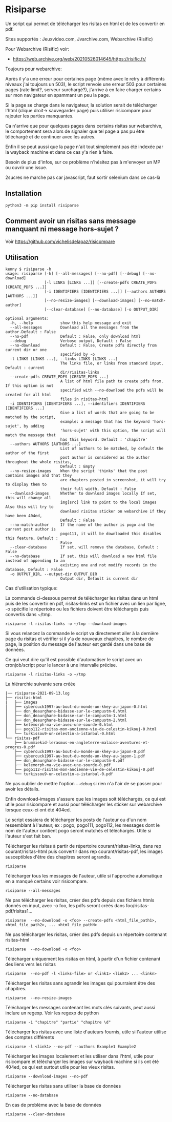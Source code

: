# Risiparse

Un script qui permet de télécharger les risitas en html et de les convertir en pdf.

Sites supportés : Jeuxvideo.com, Jvarchive.com, Webarchive (Risific)

Pour Webarchive (Risific) voir:

- https://web.archive.org/web/20210526014645/https://risific.fr/

Toujours pour webarchive:

Après il y'a une erreur pour certaines page (même avec le retry à différents niveaux j'ai toujours un 503),
le script renvoie une erreur 503 pour certaines pages (rate limit?, serveur surchargé?), j'arrive à 
en faire charger certains sur mon navigateur en spammant un peu la page.

Si la page se charge dans le navigateur, la solution serait de télécharger l'html (clique droit-> sauvegarder page)
puis utiliser risicompare pour rajouter les parties manquantes.

Ca n'arrive que pour quelques pages dans certains risitas sur webarchive, le comportement sera alors de
signaler que tel page a pas pu être téléchargé et de continuer avec les autres.

Enfin il se peut aussi que la page n'ait tout simplement pas été indexée par la wayback machine et dans ce
cas y'a rien à faire.

Besoin de plus d'infos, sur ce problème n'hésitez pas à m'envoyer un MP ou ouvrir une issue.

2sucres ne marche pas car javascript, faut sortir selenium dans ce cas-là

## Installation

```
python3 -m pip install risiparse
```

## Comment avoir un risitas sans message manquant ni message hors-sujet ?

Voir https://github.com/vichelisdelapaz/risicompare

## Utilisation

```
kenny $ risiparse -h
usage: risiparse [-h] [--all-messages] [--no-pdf] [--debug] [--no-download]
                 [-l LINKS [LINKS ...]] [--create-pdfs CREATE_PDFS [CREATE_PDFS ...]]
                 [-i IDENTIFIERS [IDENTIFIERS ...]] [--authors AUTHORS [AUTHORS ...]]
                 [--no-resize-images] [--download-images] [--no-match-author]
                 [--clear-database] [--no-database] [-o OUTPUT_DIR]

optional arguments:
  -h, --help            show this help message and exit
  --all-messages        Download all the messages from the author.Default : False
  --no-pdf              Default : False, only download html
  --debug               Verbose output, Default : False
  --no-download         Default : False, Create pdfs directly from current dir or one
                        specified by -o
  -l LINKS [LINKS ...], --links LINKS [LINKS ...]
                        The links file, or links from standard input, Default : current
                        dir/risitas-links
  --create-pdfs CREATE_PDFS [CREATE_PDFS ...]
                        A list of html file path to create pdfs from. If this option is not
                        specified with --no-download the pdfs will be created for all html
                        files in risitas-html
  -i IDENTIFIERS [IDENTIFIERS ...], --identifiers IDENTIFIERS [IDENTIFIERS ...]
                        Give a list of words that are going to be matched by the script,
                        example: a message that has the keyword 'hors-sujet', by adding
                        'hors-sujet' with this option, the script will match the message that
                        has this keyword. Default : 'chapitre'
  --authors AUTHORS [AUTHORS ...]
                        List of authors to be matched, by default the author of the first
                        post author is considered as the author throughout the whole risitas,
                        Default : Empty
  --no-resize-images    When the script 'thinks' that the post contains images and that they
                        are chapters posted in screenshot, it will try to display them to
                        their full width, Default : False
  --download-images     Whether to download images locally If set, this will change all
                        img[src] link to point to the local images Also this will try to
                        download risitas sticker on webarchive if they have been 404ed,
                        Default : False
  --no-match-author     If the name of the author is pogo and the current post author is
                        pogo111, it will be downloaded this disables this feature, Default :
                        False
  --clear-database      If set, will remove the database, Default : False
  --no-database         If set, this will download a new html file instead of appending to an
                        existing one and not modify records in the database, Default : False
  -o OUTPUT_DIR, --output-dir OUTPUT_DIR
                        Output dir, Default is current dir
```


Cas d'utilisation typique:

La commande ci-dessous permet de télécharger les risitas dans un html puis de les convertir en pdf,
risitas-links est un fichier avec un lien par ligne, -o spécifie le répertoire ou les fichiers doivent
être téléchargés puis convertis dans ~/tmp.

```
risiparse -l risitas-links -o ~/tmp --download-images
```

Si vous relancez la commande le script va directement aller à la dernière page du risitas et vérifier
si il y'a de nouveaux chapitres, le nombre de page, la position du message de l'auteur est gardé 
dans une base de données.

Ce qui veut dire qu'il est possible d'automatiser le script avec un cronjob/script pour le lancer
à une intervalle précise.

```
risiparse -l risitas-links -o ~/tmp
```


La hiérarchie suivante sera créée

```
|── risiparse-2021-09-13.log
├── risitas-html
|   ├── images
│   ├── cybercuck1997-au-bout-du-monde-un-khey-au-japon-0.html
│   ├── don_deaurghane-bidasse-sur-le-campustm-0.html
│   ├── don_deaurghane-bidasse-sur-le-campustm-1.html
│   ├── don_deaurghane-bidasse-sur-le-campustm-2.html
│   ├── kelemorph-ma-vie-avec-une-sourde-0.html
│   ├── pogo112-risitas-mon-ancienne-vie-de-celestin-kikouj-0.html
│   └── turkissou9-un-celestin-a-istanbul-0.html
└── risitas-pdf
    ├── brummiekid-lerasmus-en-angleterre-malaise-aventures-et-progres-0.pdf
    ├── cybercuck1997-au-bout-du-monde-un-khey-au-japon-0.pdf
    ├── cybercuck1997-au-bout-du-monde-un-khey-au-japon-1.pdf
    ├── don_deaurghane-bidasse-sur-le-campustm-0.pdf
    ├── kelemorph-ma-vie-avec-une-sourde-0.pdf
    ├── pogo112-risitas-mon-ancienne-vie-de-celestin-kikouj-0.pdf
    └── turkissou9-un-celestin-a-istanbul-0.pdf
```

Ne pas oublier de mettre l'option `--debug` si rien n'a l'air de se passer pour avoir les détails.

Enfin download-images s'assure que les images soit téléchargés, ce qui est utile pour risicompare et aussi
pour télécharger les sticker sur webarchive lorsque ceux-ci ont été 404ed.

Le script essaiera de télécharger les posts de l'auteur ou d'un nom ressemblant à l'auteur, ex : pogo, pogo111, pogo112, les messages dont le nom de l'auteur contient pogo seront matchés et téléchargés. Utile si l'auteur s'est fait ban.

Télécharger les risitas à partir de répertoire courant/risitas-links, dans rep courant/risitas-html puis convertir dans rep courant/risitas-pdf, les images susceptibles d'être des chapitres seront agrandis.

```
risiparse
```

Télécharger tous les messages de l'auteur, utile si l'approche automatique en a manqué certains
voir risicompare.

```
risiparse --all-messages
```

Ne pas télécharger les risitas, créer des pdfs depuis des fichiers htmls donnés en input, avec -o
foo, les pdfs seront créés dans foo/risitas-pdf/risitas1...

```
risiparse  --no-download -o <foo> --create-pdfs <html_file_path1>,<html_file_path2>, ... <html_file_pathN>
```

Ne pas télécharger les risitas, créer des pdfs depuis un répertoire contenant risitas-html

```
risiparse  --no-download -o <foo>
```

Télécharger uniquement les risitas en html, à partir d'un fichier contenant des liens vers les risitas

```
risiparse  --no-pdf -l <links-file> or <link1> <link2> ... <linkn>
```

Télécharger les risitas sans agrandir les images qui pourraient être des chapitres.

```
risiparse  --no-resize-images
```

Télécharger les messages contenant les mots clés suivants,
peut aussi inclure un regexp. Voir les regexp de python

```
risiparse -i "chapitre" "partie" "chapitre \d"
```

Télécharger les risitas avec une liste d'auteurs fournis, utile si l'auteur utilise des comptes
différents

```
risiparse -l <link1> --no-pdf --authors Example1 Example2
```

Télécharger les images localement et les utiliser dans l'html, utile pour risicompare
et télécharger les images sur wayback machine si ils ont été 404ed, ce qui est surtout
utile pour les vieux risitas.

```
risiparse --download-images --no-pdf
```

Télécharger les risitas sans utiliser la base de données

```
risiparse --no-database
```

En cas de problème avec la base de données

```
risiparse --clear-database
```
